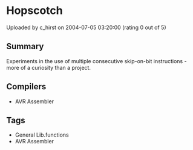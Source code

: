 # Hopscotch

Uploaded by c_hirst on 2004-07-05 03:20:00 (rating 0 out of 5)

## Summary

Experiments in the use of multiple consecutive skip-on-bit instructions - more of a curiosity than a project.

## Compilers

- AVR Assembler

## Tags

- General Lib.functions
- AVR Assembler
